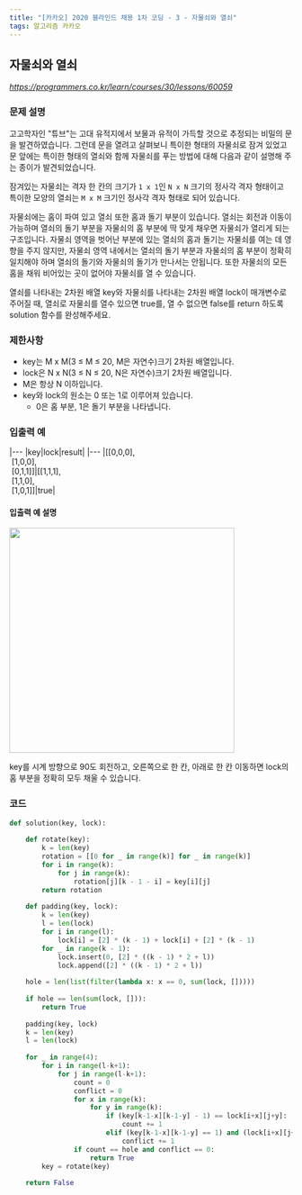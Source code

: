 ```yaml
---
title: "[카카오] 2020 블라인드 채용 1차 코딩 - 3 - 자물쇠와 열쇠"
tags: 알고리즘 카카오
---
```


## 자물쇠와 열쇠

*<https://programmers.co.kr/learn/courses/30/lessons/60059>*

### 문제 설명

고고학자인 "튜브"는 고대 유적지에서 보물과 유적이 가득할 것으로 추정되는 비밀의 문을 발견하였습니다. 그런데 문을 열려고 살펴보니 특이한 형태의 자물쇠로 잠겨 있었고 문 앞에는 특이한 형태의 열쇠와 함께 자물쇠를 푸는 방법에 대해 다음과 같이 설명해 주는 종이가 발견되었습니다.

잠겨있는 자물쇠는 격자 한 칸의 크기가 `1 x 1`인 `N x N` 크기의 정사각 격자 형태이고 특이한 모양의 열쇠는 `M x M` 크기인 정사각 격자 형태로 되어 있습니다.

자물쇠에는 홈이 파여 있고 열쇠 또한 홈과 돌기 부분이 있습니다. 열쇠는 회전과 이동이 가능하며 열쇠의 돌기 부분을 자물쇠의 홈 부분에 딱 맞게 채우면 자물쇠가 열리게 되는 구조입니다. 자물쇠 영역을 벗어난 부분에 있는 열쇠의 홈과 돌기는 자물쇠를 여는 데 영향을 주지 않지만, 자물쇠 영역 내에서는 열쇠의 돌기 부분과 자물쇠의 홈 부분이 정확히 일치해야 하며 열쇠의 돌기와 자물쇠의 돌기가 만나서는 안됩니다. 또한 자물쇠의 모든 홈을 채워 비어있는 곳이 없어야 자물쇠를 열 수 있습니다.

열쇠를 나타내는 2차원 배열 key와 자물쇠를 나타내는 2차원 배열 lock이 매개변수로 주어질 때, 열쇠로 자물쇠를 열수 있으면 true를, 열 수 없으면 false를 return 하도록 solution 함수를 완성해주세요.

### 제한사항

* key는 M x M(3 ≤ M ≤ 20, M은 자연수)크기 2차원 배열입니다.
* lock은 N x N(3 ≤ N ≤ 20, N은 자연수)크기 2차원 배열입니다.
* M은 항상 N 이하입니다.
* key와 lock의 원소는 0 또는 1로 이루어져 있습니다.
    * 0은 홈 부분, 1은 돌기 부분을 나타냅니다.

### 입출력 예

|---
|key|lock|result|
|---
|[[0,0,0],<br>&nbsp;[1,0,0],<br>&nbsp;[0,1,1]]|[[1,1,1],<br>&nbsp;[1,1,0],<br>&nbsp;[1,0,1]]|true|

#### 입출력 예 설명

<img src="https://grepp-programmers.s3.amazonaws.com/files/production/469703690b/79f2f473-5d13-47b9-96e0-a10e17b7d49a.jpg" width="400px">

key를 시계 방향으로 90도 회전하고, 오른쪽으로 한 칸, 아래로 한 칸 이동하면 lock의 홈 부분을 정확히 모두 채울 수 있습니다.

### 코드

``` python
def solution(key, lock):
    
    def rotate(key):
        k = len(key)
        rotation = [[0 for _ in range(k)] for _ in range(k)]
        for i in range(k):
            for j in range(k):
                rotation[j][k - 1 - i] = key[i][j]
        return rotation
    
    def padding(key, lock):
        k = len(key)
        l = len(lock)
        for i in range(l):
            lock[i] = [2] * (k - 1) + lock[i] + [2] * (k - 1)
        for _ in range(k - 1):
            lock.insert(0, [2] * ((k - 1) * 2 + l))
            lock.append([2] * ((k - 1) * 2 + l))
        
    hole = len(list(filter(lambda x: x == 0, sum(lock, []))))
    
    if hole == len(sum(lock, [])):
        return True
    
    padding(key, lock)
    k = len(key)
    l = len(lock)
    
    for _ in range(4):
        for i in range(l-k+1):
            for j in range(l-k+1):
                count = 0
                conflict = 0
                for x in range(k):
                    for y in range(k):
                        if (key[k-1-x][k-1-y] - 1) == lock[i+x][j+y]:
                            count += 1
                        elif (key[k-1-x][k-1-y] == 1) and (lock[i+x][j+y] == 1):
                            conflict += 1
                if count == hole and conflict == 0:
                    return True
        key = rotate(key)
    
    return False
```